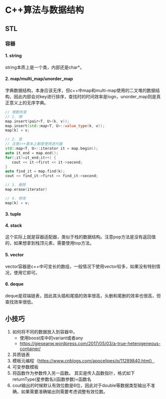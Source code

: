 # C++算法与数据结构

## STL

### 容器

#### 1. string

string本质上是一个类，内部还是char*。

#### 2. map/multi_map/unorder_map

字典数据结构，本身应该无序，但c++中map和multi-map使用的二叉堆的数据结构，因此内部会对key进行排序，查找时的时间效率是logn，unorder_map则是真正意义上的无序字典。

```c++
// 增删改查
// 1. 增
map.insert(pair<T, U>(k, v));
map.insert(std::map<T, U>::value_type(k, v));
map[k] = v;

// 2. 查
// 注意c++基本上都是使用迭代器
std::map<T, U>::iterator it = map.begin();
auto it_end = map.end();
for(;it!=it_end;it++) {
   cout << it->first << it->second;
}
auto find_it = map.find(k);
cout << find_it->first << find_it->second;

// 3. 删除
map.erase(iterator)

// 4. 修改
map[k] = v;
```

#### 3. tuple

#### 4. stack
这个实际上就是容器适配器，类似于栈的数据结构。注意pop方法是没有返回值的，如果想拿到栈顶元素，需要使用top方法。

#### 5. vector
vector容器是c++中可变长的数组，一般情况下使用vector较多，如果没有特别情况，使用它即可。

#### 6. deque
deque是双端链表，因此其头插和尾插的效率很高，头删和尾删的效率也很高，但查找效率很低。

## 小技巧

1. 如何将不同的数据放入到容器中。
   - 使用boost库中的variant或者any
   - https://gieseanw.wordpress.com/2017/05/03/a-true-heterogeneous-container/
2. 异质链表
3. 模板元编程（https://www.cnblogs.com/apocelipes/p/11289840.html）
4. 可变参数模板
5. 将函数作为参数传入另一函数。
   其实是传入函数指针，格式如下returnType(星参数名)(函数参数)=函数名
6. cout输出的时候默认有效位数是6位，因此对于double等数据类型输出不准确，如果需要准确输出则需要考虑调整有效位数。

